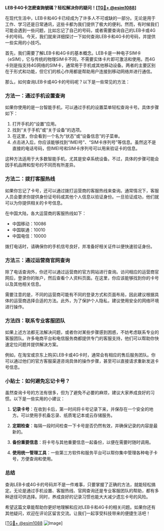 **LEB卡4G卡怎麽查詢號碼？轻松解决你的疑问！[[TG💪+ @esim1088](https://t.me/s/esim1088)]**

在现代生活中，LEB卡和4G卡已经成为了许多人不可或缺的一部分。无论是用于工作、学习还是日常通讯，这些卡都为我们提供了极大的便利。然而，有时候我们可能会遇到一些问题，比如忘记了自己的号码，或者需要查询自己的LEB卡或4G卡的号码。今天，我们就来详细探讨一下如何查询LEB卡和4G卡的号码，并提供一些实用的小技巧。

首先，我们需要了解LEB卡和4G卡的基本概念。LEB卡是一种电子SIM卡（eSIM），它与传统的物理SIM卡不同，不需要实体卡片即可激活和使用。而4G卡则是指支持4G网络的SIM卡，通常用于手机或其他移动设备。两者的主要区别在于形式和功能，但它们的核心作用都是帮助用户连接到移动网络并进行通信。

那么，如何查询LEB卡或4G卡的号码呢？以下是一些常见的方法：

### 方法一：通过手机设置查询

如果你使用的是一台智能手机，可以通过手机的设置菜单轻松查询卡号。具体步骤如下：

1. 打开手机的“设置”应用。
2. 找到“关于手机”或“关于设备”的选项。
3. 在这里，你会看到一个名为“状态”或“设备信息”的子菜单。
4. 点击进入后，你应该能够找到“IMEI号”、“SIM卡序列号”等信息。虽然这不是直接的电话号码，但IMEI号和SIM卡序列号可以用来验证卡的信息。

这种方法适用于大多数智能手机，尤其是安卓系统设备。不过，具体的步骤可能会因手机品牌和型号的不同而有所差异。

### 方法二：拨打客服热线

如果你忘记了卡号，还可以通过拨打运营商的客服热线来查询。通常情况下，客服人员会要求你提供身份证号码或其他个人信息以验证身份。一旦验证成功，他们就可以为你提供相关的卡号信息。

在中国大陆，各大运营商的客服热线如下：
- 中国移动：10086
- 中国联通：10010
- 中国电信：10000

拨打电话时，请确保你的手机信号良好，并准备好相关证件以便快速验证身份。

### 方法三：通过运营商官网查询

除了电话查询外，你还可以通过运营商的官方网站进行查询。访问相应的运营商官网后，登录你的账户，然后查看个人资料页面。在这里，你应该能够找到你的卡号以及其他相关信息。

需要注意的是，不同的运营商可能有不同的登录方式和页面布局，因此建议根据具体的运营商选择合适的方法。此外，为了保护个人隐私，建议使用安全的网络环境进行操作。

### 方法四：联系专业客服团队

如果上述方法都无法解决问题，或者你对某些步骤感到困惑，不妨考虑联系专业的客服团队。许多电商平台和电信服务商都提供专门的客服支持，他们可以帮助你快速定位问题并提供解决方案。

例如，在淘宝或京东上购买LEB卡或4G卡时，通常会有相应的售后服务团队。你可以通过他们的官方客服渠道咨询具体的操作步骤，甚至可以直接请求重新发送卡号信息。

### 小贴士：如何避免忘记卡号？

虽然查询卡号的方法有很多，但为了避免不必要的麻烦，建议大家养成良好的习惯。以下是一些实用的小建议：

1. **记录卡号**：在收到卡后，第一时间将卡号记录下来，并保存在一个安全的地方。可以使用手机备忘录、纸质笔记本或云存储服务。
   
2. **定期检查**：每隔一段时间检查一下卡号是否仍然有效，并确保记录的内容是最新的。

3. **备份重要信息**：将卡号与其他重要信息一起备份，以便在需要时随时调用。

4. **使用统一管理工具**：一些第三方软件和服务平台可以帮你集中管理各种电子卡号，方便查询和使用。

### 总结

查询LEB卡或4G卡的号码并不是一件难事，只要掌握了正确的方法，就能轻松搞定。无论是通过手机设置、客服热线、官网查询还是专业客服团队的帮助，都有多种途径可供选择。同时，养成良好的记录习惯也能大大减少遗忘卡号的风险。

希望这篇文章能帮助你更好地理解和应对LEB卡和4G卡的相关问题。如果你还有其他疑问，欢迎在评论区留言交流。让我们一起享受科技带来的便捷生活吧！

[[TG💪+ @esim1088](https://t.me/s/esim1088) ![Image](https://i.postimg.cc/4NQfJmqS/Snipaste-2025-05-13-00-14-12.png)]